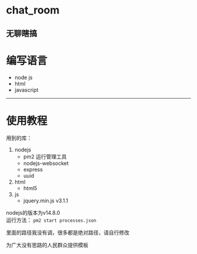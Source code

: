 # chat_room
无聊瞎搞
---
# 编写语言
* node js
* html
* javascript
---
# 使用教程
用到的库：

1. nodejs 
    - pm2 运行管理工具
    - nodejs-websocket
    - express
    - uuid
2. html
    - html5
3. js
    - jquery.min.js v3.1.1

nodejs的版本为v14.8.0  
运行方法：
`pm2 start processes.json`

里面的路径我没有调，很多都是绝对路径，请自行修改

为广大没有思路的人民群众提供模板
